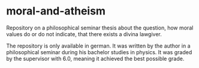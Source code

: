 # moral-and-atheism
Repository on a philosophical seminar thesis about the question, how moral values do or do not indicate, that there exists a divina lawgiver. 

The repository is only available in german. It was written by the author in a philosophical seminar during his bachelor studies in physics. It was graded by the supervisor with 6.0, meaning it achieved the best possible grade.
